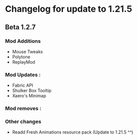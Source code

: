 # Changelog for update to 1.21.5

## Beta 1.2.7

### Mod Additions
- Mouse Tweaks
- Polytone
- ReplayMod

### Mod Updates :
- Fabric API
- Shulker Box Tooltip
- Xaero's Minimap

### Mod removes :


### Other changes
- Readd Fresh Animations resource pack (Update to 1.21.5 ^^)
